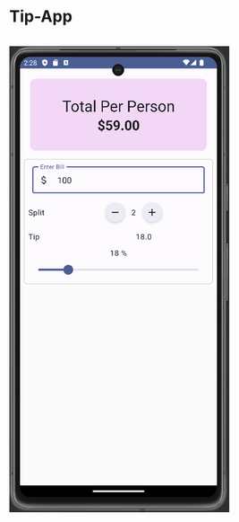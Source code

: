 # Tip-App
<Br>
<img src="https://github.com/Krish-Mutha/Tip-App/blob/main/app/src/main/res/drawable/2023-10-31%20(3).png" alt="TIP APP">
